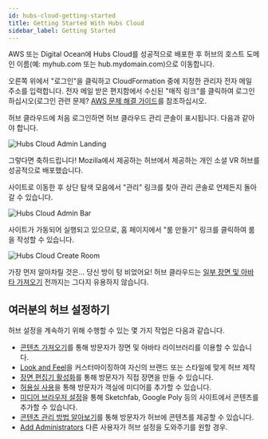 ```yaml
---
id: hubs-cloud-getting-started
title: Getting Started With Hubs Cloud
sidebar_label: Getting Started
---
```


AWS 또는 Digital Ocean에 Hubs Cloud를 성공적으로 배포한 후 허브의 호스트 도메인 이름(예: myhub.com 또는 hub.mydomain.com)으로 이동합니다.

오른쪽 위에서 "로그인"을 클릭하고 CloudFormation 중에 지정한 관리자 전자 메일 주소를 입력합니다. 전자 메일 받은 편지함에서 수신된 "매직 링크"를 클릭하여 로그인하십시오(로그인 관련 문제? [AWS 문제 해결 가이드](hubs-cloud-aws-troubleshooting-ko.md)를 참조하십시오.

허브 클라우드에 처음 로그인하면 허브 클라우드 관리 콘솔이 표시됩니다. 다음과 같아야 합니다.

![Hubs Cloud Admin Landing](../../website/static/img/hubs-cloud-admin-landing.jpeg)

그렇다면 축하드립니다! Mozilla에서 제공하는 허브에서 제공하는 개인 소셜 VR 허브를 성공적으로 배포했습니다.

사이트로 이동한 후 상단 탐색 모음에서 "관리" 링크를 찾아 관리 콘솔로 언제든지 돌아갈 수 있습니다.

![Hubs Cloud Admin Bar](../../website/static/img/hubs-cloud-admin-bar.jpeg)

사이트가 가동되어 실행되고 있으므로, 홈 페이지에서 "룸 만들기" 링크를 클릭하여 룸을 작성할 수 있습니다.

![Hubs Cloud Create Room](../../website/static/img/hubs-cloud-create-room.jpeg)

가장 먼저 알아차릴 것은... 당신 방이 텅 비었어요! 허브 클라우드는 [일부 장면 및 아바타 가져오기](./hubs-cloud-importing-content-ko.md) 전까지는 그다지 유용하지 않습니다.

## 여러분의 허브 설정하기

허브 설정을 계속하기 위해 수행할 수 있는 몇 가지 작업은 다음과 같습니다.

- [콘텐츠 가져오기](./hubs-cloud-importing-content-ko.md)를 통해 방문자가 장면 및 아바타 라이브러리를 이용할 수 있습니다.
- [Look and Feel](./hubs-cloud-customizing-look-and-feel-ko.md)을 커스터마이징하여 자신의 브랜드 또는 스타일에 맞게 허브 제작
- [장면 편집기 활성화](./hubs-cloud-enable-scene-editor-ko.md)를 통해 방문자가 직접 장면을 만들 수 있습니다.
- [허용실 사용](./hubs-cloud-permissive-rooms-ko.md)을 통해 방문자가 객실에 미디어를 추가할 수 있습니다.
- [미디어 브라우저 설정](./hubs-cloud-enable-media-browser-ko.md)을 통해 Sketchfab, Google Poly 등의 사이트에서 콘텐츠를 추가할 수 있습니다.
- [콘텐츠 관리 방법 알아보기](./hubs-cloud-managing-content-ko.md)를 통해 방문자가 허브에 콘텐츠를 제공할 수 있습니다.
- [Add Administrators](./hubs-cloud-adding-administrators-ko.md) 다른 사용자가 허브 설정을 도와주기를 원할 경우.